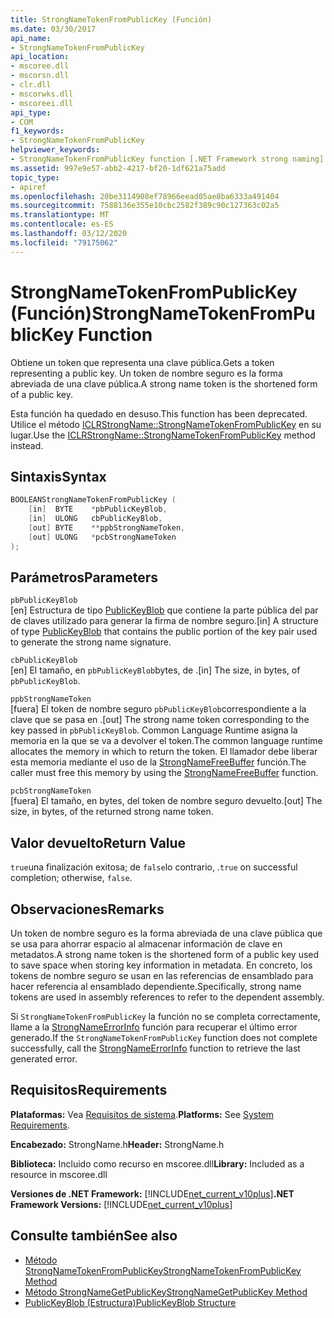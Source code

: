 ```yaml
---
title: StrongNameTokenFromPublicKey (Función)
ms.date: 03/30/2017
api_name:
- StrongNameTokenFromPublicKey
api_location:
- mscoree.dll
- mscorsn.dll
- clr.dll
- mscorwks.dll
- mscoreei.dll
api_type:
- COM
f1_keywords:
- StrongNameTokenFromPublicKey
helpviewer_keywords:
- StrongNameTokenFromPublicKey function [.NET Framework strong naming]
ms.assetid: 997e9e57-abb2-4217-bf20-1df621a75add
topic_type:
- apiref
ms.openlocfilehash: 20be3114908ef78966eead05ae8ba6333a491404
ms.sourcegitcommit: 7588136e355e10cbc2582f389c90c127363c02a5
ms.translationtype: MT
ms.contentlocale: es-ES
ms.lasthandoff: 03/12/2020
ms.locfileid: "79175062"
---
```

# <a name="strongnametokenfrompublickey-function"></a><span data-ttu-id="c2b08-102">StrongNameTokenFromPublicKey (Función)</span><span class="sxs-lookup"><span data-stu-id="c2b08-102">StrongNameTokenFromPublicKey Function</span></span>
<span data-ttu-id="c2b08-103">Obtiene un token que representa una clave pública.</span><span class="sxs-lookup"><span data-stu-id="c2b08-103">Gets a token representing a public key.</span></span> <span data-ttu-id="c2b08-104">Un token de nombre seguro es la forma abreviada de una clave pública.</span><span class="sxs-lookup"><span data-stu-id="c2b08-104">A strong name token is the shortened form of a public key.</span></span>  
  
 <span data-ttu-id="c2b08-105">Esta función ha quedado en desuso.</span><span class="sxs-lookup"><span data-stu-id="c2b08-105">This function has been deprecated.</span></span> <span data-ttu-id="c2b08-106">Utilice el método [ICLRStrongName::StrongNameTokenFromPublicKey](../hosting/iclrstrongname-strongnametokenfrompublickey-method.md) en su lugar.</span><span class="sxs-lookup"><span data-stu-id="c2b08-106">Use the [ICLRStrongName::StrongNameTokenFromPublicKey](../hosting/iclrstrongname-strongnametokenfrompublickey-method.md) method instead.</span></span>  
  
## <a name="syntax"></a><span data-ttu-id="c2b08-107">Sintaxis</span><span class="sxs-lookup"><span data-stu-id="c2b08-107">Syntax</span></span>  
  
```cpp  
BOOLEANStrongNameTokenFromPublicKey (
    [in]  BYTE    *pbPublicKeyBlob,  
    [in]  ULONG   cbPublicKeyBlob,  
    [out] BYTE    **ppbStrongNameToken,  
    [out] ULONG   *pcbStrongNameToken  
);  
```  
  
## <a name="parameters"></a><span data-ttu-id="c2b08-108">Parámetros</span><span class="sxs-lookup"><span data-stu-id="c2b08-108">Parameters</span></span>  
 `pbPublicKeyBlob`  
 <span data-ttu-id="c2b08-109">[en] Estructura de tipo [PublicKeyBlob](publickeyblob-structure.md) que contiene la parte pública del par de claves utilizado para generar la firma de nombre seguro.</span><span class="sxs-lookup"><span data-stu-id="c2b08-109">[in] A structure of type [PublicKeyBlob](publickeyblob-structure.md) that contains the public portion of the key pair used to generate the strong name signature.</span></span>  
  
 `cbPublicKeyBlob`  
 <span data-ttu-id="c2b08-110">[en] El tamaño, en `pbPublicKeyBlob`bytes, de .</span><span class="sxs-lookup"><span data-stu-id="c2b08-110">[in] The size, in bytes, of `pbPublicKeyBlob`.</span></span>  
  
 `ppbStrongNameToken`  
 <span data-ttu-id="c2b08-111">[fuera] El token de nombre seguro `pbPublicKeyBlob`correspondiente a la clave que se pasa en .</span><span class="sxs-lookup"><span data-stu-id="c2b08-111">[out] The strong name token corresponding to the key passed in `pbPublicKeyBlob`.</span></span> <span data-ttu-id="c2b08-112">Common Language Runtime asigna la memoria en la que se va a devolver el token.</span><span class="sxs-lookup"><span data-stu-id="c2b08-112">The common language runtime allocates the memory in which to return the token.</span></span> <span data-ttu-id="c2b08-113">El llamador debe liberar esta memoria mediante el uso de la [StrongNameFreeBuffer](strongnamefreebuffer-function.md) función.</span><span class="sxs-lookup"><span data-stu-id="c2b08-113">The caller must free this memory by using the [StrongNameFreeBuffer](strongnamefreebuffer-function.md) function.</span></span>  
  
 `pcbStrongNameToken`  
 <span data-ttu-id="c2b08-114">[fuera] El tamaño, en bytes, del token de nombre seguro devuelto.</span><span class="sxs-lookup"><span data-stu-id="c2b08-114">[out] The size, in bytes, of the returned strong name token.</span></span>  
  
## <a name="return-value"></a><span data-ttu-id="c2b08-115">Valor devuelto</span><span class="sxs-lookup"><span data-stu-id="c2b08-115">Return Value</span></span>  
 <span data-ttu-id="c2b08-116">`true`una finalización exitosa; de `false`lo contrario, .</span><span class="sxs-lookup"><span data-stu-id="c2b08-116">`true` on successful completion; otherwise, `false`.</span></span>  
  
## <a name="remarks"></a><span data-ttu-id="c2b08-117">Observaciones</span><span class="sxs-lookup"><span data-stu-id="c2b08-117">Remarks</span></span>  
 <span data-ttu-id="c2b08-118">Un token de nombre seguro es la forma abreviada de una clave pública que se usa para ahorrar espacio al almacenar información de clave en metadatos.</span><span class="sxs-lookup"><span data-stu-id="c2b08-118">A strong name token is the shortened form of a public key used to save space when storing key information in metadata.</span></span> <span data-ttu-id="c2b08-119">En concreto, los tokens de nombre seguro se usan en las referencias de ensamblado para hacer referencia al ensamblado dependiente.</span><span class="sxs-lookup"><span data-stu-id="c2b08-119">Specifically, strong name tokens are used in assembly references to refer to the dependent assembly.</span></span>  
  
 <span data-ttu-id="c2b08-120">Si `StrongNameTokenFromPublicKey` la función no se completa correctamente, llame a la [StrongNameErrorInfo](strongnameerrorinfo-function.md) función para recuperar el último error generado.</span><span class="sxs-lookup"><span data-stu-id="c2b08-120">If the `StrongNameTokenFromPublicKey` function does not complete successfully, call the [StrongNameErrorInfo](strongnameerrorinfo-function.md) function to retrieve the last generated error.</span></span>  
  
## <a name="requirements"></a><span data-ttu-id="c2b08-121">Requisitos</span><span class="sxs-lookup"><span data-stu-id="c2b08-121">Requirements</span></span>  
 <span data-ttu-id="c2b08-122">**Plataformas:** Vea [Requisitos de sistema](../../get-started/system-requirements.md).</span><span class="sxs-lookup"><span data-stu-id="c2b08-122">**Platforms:** See [System Requirements](../../get-started/system-requirements.md).</span></span>  
  
 <span data-ttu-id="c2b08-123">**Encabezado:** StrongName.h</span><span class="sxs-lookup"><span data-stu-id="c2b08-123">**Header:** StrongName.h</span></span>  
  
 <span data-ttu-id="c2b08-124">**Biblioteca:** Incluido como recurso en mscoree.dll</span><span class="sxs-lookup"><span data-stu-id="c2b08-124">**Library:** Included as a resource in mscoree.dll</span></span>  
  
 <span data-ttu-id="c2b08-125">**Versiones de .NET Framework:** [!INCLUDE[net_current_v10plus](../../../../includes/net-current-v10plus-md.md)]</span><span class="sxs-lookup"><span data-stu-id="c2b08-125">**.NET Framework Versions:** [!INCLUDE[net_current_v10plus](../../../../includes/net-current-v10plus-md.md)]</span></span>  
  
## <a name="see-also"></a><span data-ttu-id="c2b08-126">Consulte también</span><span class="sxs-lookup"><span data-stu-id="c2b08-126">See also</span></span>

- [<span data-ttu-id="c2b08-127">Método StrongNameTokenFromPublicKey</span><span class="sxs-lookup"><span data-stu-id="c2b08-127">StrongNameTokenFromPublicKey Method</span></span>](../hosting/iclrstrongname-strongnametokenfrompublickey-method.md)
- [<span data-ttu-id="c2b08-128">Método StrongNameGetPublicKey</span><span class="sxs-lookup"><span data-stu-id="c2b08-128">StrongNameGetPublicKey Method</span></span>](../hosting/iclrstrongname-strongnamegetpublickey-method.md)
- [<span data-ttu-id="c2b08-129">PublicKeyBlob (Estructura)</span><span class="sxs-lookup"><span data-stu-id="c2b08-129">PublicKeyBlob Structure</span></span>](publickeyblob-structure.md)
